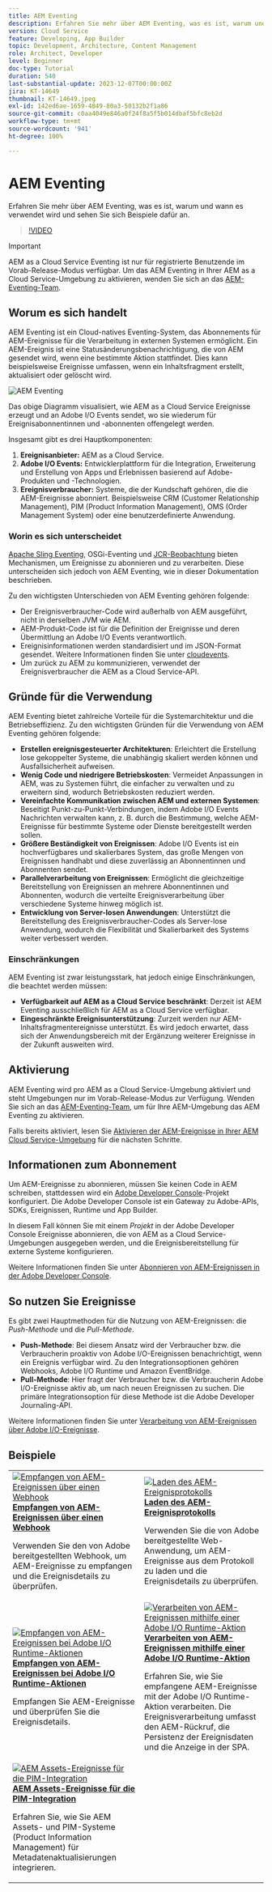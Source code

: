 ```yaml
---
title: AEM Eventing
description: Erfahren Sie mehr über AEM Eventing, was es ist, warum und wann es verwendet wird und sehen Sie sich Beispiele dafür an.
version: Cloud Service
feature: Developing, App Builder
topic: Development, Architecture, Content Management
role: Architect, Developer
level: Beginner
doc-type: Tutorial
duration: 540
last-substantial-update: 2023-12-07T00:00:00Z
jira: KT-14649
thumbnail: KT-14649.jpeg
exl-id: 142ed6ae-1659-4849-80a3-50132b2f1a86
source-git-commit: c0aa4049e846a0f24f8a5f5b014dbaf5bfc8eb2d
workflow-type: tm+mt
source-wordcount: '941'
ht-degree: 100%

---
```


# AEM Eventing

Erfahren Sie mehr über AEM Eventing, was es ist, warum und wann es verwendet wird und sehen Sie sich Beispiele dafür an.

>[!VIDEO](https://video.tv.adobe.com/v/3426686?quality=12&learn=on)

>[!IMPORTANT]
>
>AEM as a Cloud Service Eventing ist nur für registrierte Benutzende im Vorab-Release-Modus verfügbar. Um das AEM Eventing in Ihrer AEM as a Cloud Service-Umgebung zu aktivieren, wenden Sie sich an das <a href="mailto:grp-aem-events@adobe.com">AEM-Eventing-Team</a>.

## Worum es sich handelt

AEM Eventing ist ein Cloud-natives Eventing-System, das Abonnements für AEM-Ereignisse für die Verarbeitung in externen Systemen ermöglicht. Ein AEM-Ereignis ist eine Statusänderungsbenachrichtigung, die von AEM gesendet wird, wenn eine bestimmte Aktion stattfindet. Dies kann beispielsweise Ereignisse umfassen, wenn ein Inhaltsfragment erstellt, aktualisiert oder gelöscht wird.

![AEM Eventing](./assets/aem-eventing.png)

Das obige Diagramm visualisiert, wie AEM as a Cloud Service Ereignisse erzeugt und an Adobe I/O Events sendet, wo sie wiederum für Ereignisabonnentinnen und -abonnenten offengelegt werden.

Insgesamt gibt es drei Hauptkomponenten:

1. **Ereignisanbieter:** AEM as a Cloud Service.
1. **Adobe I/O Events:** Entwicklerplattform für die Integration, Erweiterung und Erstellung von Apps und Erlebnissen basierend auf Adobe-Produkten und -Technologien.
1. **Ereignisverbraucher:** Systeme, die der Kundschaft gehören, die die AEM-Ereignisse abonniert. Beispielsweise CRM (Customer Relationship Management), PIM (Product Information Management), OMS (Order Management System) oder eine benutzerdefinierte Anwendung.

### Worin es sich unterscheidet

[Apache Sling Eventing](https://sling.apache.org/documentation/bundles/apache-sling-eventing-and-job-handling.html), OSGi-Eventing und [JCR-Beobachtung](https://jackrabbit.apache.org/oak/docs/features/observation.html) bieten Mechanismen, um Ereignisse zu abonnieren und zu verarbeiten. Diese unterscheiden sich jedoch von AEM Eventing, wie in dieser Dokumentation beschrieben.

Zu den wichtigsten Unterschieden von AEM Eventing gehören folgende:

- Der Ereignisverbraucher-Code wird außerhalb von AEM ausgeführt, nicht in derselben JVM wie AEM.
- AEM-Produkt-Code ist für die Definition der Ereignisse und deren Übermittlung an Adobe I/O Events verantwortlich.
- Ereignisinformationen werden standardisiert und im JSON-Format gesendet. Weitere Informationen finden Sie unter [cloudevents](https://cloudevents.io/).
- Um zurück zu AEM zu kommunizieren, verwendet der Ereignisverbraucher die AEM as a Cloud Service-API.


## Gründe für die Verwendung

AEM Eventing bietet zahlreiche Vorteile für die Systemarchitektur und die Betriebseffizienz. Zu den wichtigsten Gründen für die Verwendung von AEM Eventing gehören folgende:

- **Erstellen ereignisgesteuerter Architekturen**: Erleichtert die Erstellung lose gekoppelter Systeme, die unabhängig skaliert werden können und Ausfallsicherheit aufweisen.
- **Wenig Code und niedrigere Betriebskosten**: Vermeidet Anpassungen in AEM, was zu Systemen führt, die einfacher zu verwalten und zu erweitern sind, wodurch Betriebskosten reduziert werden.
- **Vereinfachte Kommunikation zwischen AEM und externen Systemen**: Beseitigt Punkt-zu-Punkt-Verbindungen, indem Adobe I/O Events Nachrichten verwalten kann, z. B. durch die Bestimmung, welche AEM-Ereignisse für bestimmte Systeme oder Dienste bereitgestellt werden sollen.
- **Größere Beständigkeit von Ereignissen**: Adobe I/O Events ist ein hochverfügbares und skalierbares System, das große Mengen von Ereignissen handhabt und diese zuverlässig an Abonnentinnen und Abonnenten sendet.
- **Parallelverarbeitung von Ereignissen**: Ermöglicht die gleichzeitige Bereitstellung von Ereignissen an mehrere Abonnentinnen und Abonnenten, wodurch die verteilte Ereignisverarbeitung über verschiedene Systeme hinweg möglich ist.
- **Entwicklung von Server-losen Anwendungen**: Unterstützt die Bereitstellung des Ereignisverbraucher-Codes als Server-lose Anwendung, wodurch die Flexibilität und Skalierbarkeit des Systems weiter verbessert werden.

### Einschränkungen

AEM Eventing ist zwar leistungsstark, hat jedoch einige Einschränkungen, die beachtet werden müssen:

- **Verfügbarkeit auf AEM as a Cloud Service beschränkt**: Derzeit ist AEM Eventing ausschließlich für AEM as a Cloud Service verfügbar.
- **Eingeschränkte Ereignisunterstützung**: Zurzeit werden nur AEM-Inhaltsfragmentereignisse unterstützt. Es wird jedoch erwartet, dass sich der Anwendungsbereich mit der Ergänzung weiterer Ereignisse in der Zukunft ausweiten wird.

## Aktivierung

AEM Eventing wird pro AEM as a Cloud Service-Umgebung aktiviert und steht Umgebungen nur im Vorab-Release-Modus zur Verfügung. Wenden Sie sich an das <a href="mailto:grp-aem-events@adobe.com">AEM-Eventing-Team</a>, um für Ihre AEM-Umgebung das AEM Eventing zu aktivieren.

Falls bereits aktiviert, lesen Sie [Aktivieren der AEM-Ereignisse in Ihrer AEM Cloud Service-Umgebung](https://developer.adobe.com/experience-cloud/experience-manager-apis/guides/events/#enable-aem-events-on-your-aem-cloud-service-environment) für die nächsten Schritte.

## Informationen zum Abonnement

Um AEM-Ereignisse zu abonnieren, müssen Sie keinen Code in AEM schreiben, stattdessen wird ein [Adobe Developer Console](https://developer.adobe.com/)-Projekt konfiguriert. Die Adobe Developer Console ist ein Gateway zu Adobe-APIs, SDKs, Ereignissen, Runtime und App Builder.

In diesem Fall können Sie mit einem _Projekt_ in der Adobe Developer Console Ereignisse abonnieren, die von AEM as a Cloud Service-Umgebungen ausgegeben werden, und die Ereignisbereitstellung für externe Systeme konfigurieren.

Weitere Informationen finden Sie unter [Abonnieren von AEM-Ereignissen in der Adobe Developer Console](https://developer.adobe.com/experience-cloud/experience-manager-apis/guides/events/#how-to-subscribe-to-aem-events-in-the-adobe-developer-console).

## So nutzen Sie Ereignisse

Es gibt zwei Hauptmethoden für die Nutzung von AEM-Ereignissen: die _Push-Methode_ und die _Pull-Methode_.

- **Push-Methode**: Bei diesem Ansatz wird der Verbraucher bzw. die Verbraucherin proaktiv von Adobe I/O-Ereignissen benachrichtigt, wenn ein Ereignis verfügbar wird. Zu den Integrationsoptionen gehören Webhooks, Adobe I/O Runtime und Amazon EventBridge.
- **Pull-Methode**: Hier fragt der Verbraucher bzw. die Verbraucherin Adobe I/O-Ereignisse aktiv ab, um nach neuen Ereignissen zu suchen. Die primäre Integrationsoption für diese Methode ist die Adobe Developer Journaling-API.

Weitere Informationen finden Sie unter [Verarbeitung von AEM-Ereignissen über Adobe I/O-Ereignisse](https://developer.adobe.com/experience-cloud/experience-manager-apis/guides/events/#aem-events-processing-via-adobe-io).

## Beispiele

<table>
  <tr>
    <td>
        <a  href="./examples/webhook.md"><img alt="Empfangen von AEM-Ereignissen über einen Webhook" src="./assets/examples/webhook/webhook-example.png"/></a>
        <div><strong><a href="./examples/webhook.md">Empfangen von AEM-Ereignissen über einen Webhook</a></strong></div>
        <p>
          Verwenden Sie den von Adobe bereitgestellten Webhook, um AEM-Ereignisse zu empfangen und die Ereignisdetails zu überprüfen.
        </p>
      </td>
      <td>
        <a  href="./examples/journaling.md"><img alt="Laden des AEM-Ereignisprotokolls" src="./assets/examples/journaling/eventing-journal.png"/></a>
        <div><strong><a href="./examples/journaling.md">Laden des AEM-Ereignisprotokolls</a></strong></div>
        <p>
          Verwenden Sie die von Adobe bereitgestellte Web-Anwendung, um AEM-Ereignisse aus dem Protokoll zu laden und die Ereignisdetails zu überprüfen.
        </p>
      </td>
    </tr>
  <tr>
    <td>
        <a  href="./examples/runtime-action.md"><img alt="Empfangen von AEM-Ereignissen bei Adobe I/O Runtime-Aktionen" src="./assets/examples/runtime-action/eventing-runtime.png"/></a>
        <div><strong><a href="./examples/runtime-action.md">Empfangen von AEM-Ereignissen bei Adobe I/O Runtime-Aktionen</a></strong></div>
        <p>
          Empfangen Sie AEM-Ereignisse und überprüfen Sie die Ereignisdetails.
        </p>
      </td>
      <td>
        <a  href="./examples/event-processing-using-runtime-action.md"><img alt="Verarbeiten von AEM-Ereignissen mithilfe einer Adobe I/O Runtime-Aktion" src="./assets/examples/event-processing-using-runtime-action/event-processing.png"/></a>
        <div><strong><a href="./examples/event-processing-using-runtime-action.md">Verarbeiten von AEM-Ereignissen mithilfe einer Adobe I/O Runtime-Aktion</a></strong></div>
        <p>
          Erfahren Sie, wie Sie empfangene AEM-Ereignisse mit der Adobe I/O Runtime-Aktion verarbeiten. Die Ereignisverarbeitung umfasst den AEM-Rückruf, die Persistenz der Ereignisdaten und die Anzeige in der SPA.
        </p>
      </td>
  </tr>    
  <tr>
    <td>
        <a  href="./examples/assets-pim-integration.md"><img alt="AEM Assets-Ereignisse für die PIM-Integration" src="./assets/examples/assets-pim-integration/PIM-integration-tile.png"/></a>
        <div><strong><a href="./examples/assets-pim-integration.md">AEM Assets-Ereignisse für die PIM-Integration</a></strong></div>
        <p>
          Erfahren Sie, wie Sie AEM Assets- und PIM-Systeme (Product Information Management) für Metadatenaktualisierungen integrieren.
        </p>
      </td>
  </tr>  
</table>
